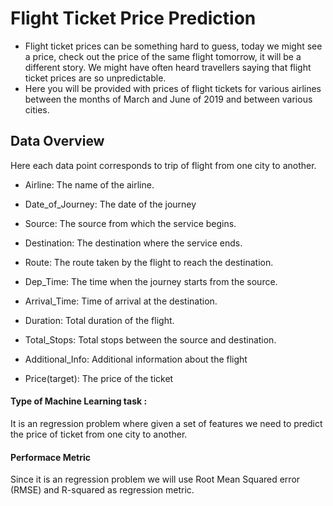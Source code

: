 # Flight Ticket Price Prediction
* Flight ticket prices can be something hard to guess, today we might see a price, check out the price of the same flight tomorrow, it will be a different story. We might have often heard travellers saying that flight ticket prices are so unpredictable. 
* Here you will be provided with prices of flight tickets for various airlines between the months of March and June of 2019 and between various cities.

## Data Overview
Here each data point corresponds to trip of flight from one city to another.
* Airline: The name of the airline.

* Date_of_Journey: The date of the journey

* Source: The source from which the service begins.

* Destination: The destination where the service ends.

* Route: The route taken by the flight to reach the destination.

* Dep_Time: The time when the journey starts from the source.

* Arrival_Time: Time of arrival at the destination.

* Duration: Total duration of the flight.

* Total_Stops: Total stops between the source and destination.

* Additional_Info: Additional information about the flight

* Price(target): The price of the ticket

#### Type of Machine Learning task : 
It is an regression problem where given a set of features we need to predict the price of ticket from one city to another.

#### Performace Metric
Since it is an regression problem we will use Root Mean Squared error (RMSE) and R-squared as regression metric.
